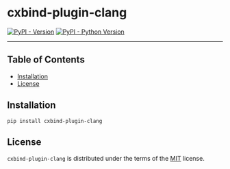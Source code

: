# cxbind-plugin-clang

[![PyPI - Version](https://img.shields.io/pypi/v/cxbind-plugin-clang.svg)](https://pypi.org/project/cxbind-plugin-clang)
[![PyPI - Python Version](https://img.shields.io/pypi/pyversions/cxbind-plugin-clang.svg)](https://pypi.org/project/cxbind-plugin-clang)

-----

## Table of Contents

- [Installation](#installation)
- [License](#license)

## Installation

```console
pip install cxbind-plugin-clang
```

## License

`cxbind-plugin-clang` is distributed under the terms of the [MIT](https://spdx.org/licenses/MIT.html) license.
